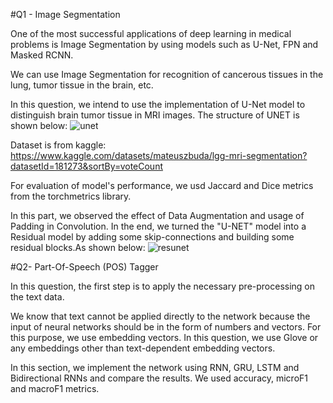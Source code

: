 #Q1 - Image Segmentation

One of the most successful applications of deep learning in medical problems is Image Segmentation by using models such as U-Net, FPN and Masked RCNN.

We can use Image Segmentation for recognition of cancerous tissues in the lung, tumor tissue in the brain, etc.

In this question, we intend to use the implementation of U-Net model to distinguish brain tumor tissue in MRI images. The structure of UNET is shown below:
![unet](https://user-images.githubusercontent.com/88024963/189114656-b23ab2c4-a153-4883-b025-873aee5f4c1d.png)


Dataset is from kaggle:
https://www.kaggle.com/datasets/mateuszbuda/lgg-mri-segmentation?datasetId=181273&sortBy=voteCount

For evaluation of model's performance, we usd Jaccard and Dice metrics from the torchmetrics library.

In this part, we observed the effect of Data Augmentation and usage of Padding in Convolution.
In the end, we turned the "U-NET" model into a Residual model by adding some skip-connections and building some residual blocks.As shown below:
![resunet](https://user-images.githubusercontent.com/88024963/189115051-4b38b985-3b76-474f-9192-2dcfe93df6c2.png)


#Q2- Part-Of-Speech (POS) Tagger

In this question, the first step is to apply the necessary pre-processing on the text data.

We know that text cannot be applied directly to the network because the input of neural networks should be in the form of numbers and vectors. 
For this purpose, we use embedding vectors. In this question, we use Glove or any embeddings other than text-dependent embedding vectors.

In this section, we implement the network using RNN, GRU, LSTM and Bidirectional RNNs and compare the results.
We used accuracy, microF1 and macroF1 metrics.


